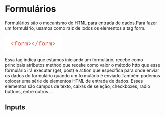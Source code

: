 # Formulários
<p>Formulários são o mecanismo do HTML para entrada de dados.Para fazer um formulário, usamos como raiz de todos os elementos a tag form.</p>

![Tag de Formulário](./assets/tag-form.png)

<p>Essa tag indica que estamos iniciando um formulário, recebe como principais atributos method que recebe como valor o método http que esse formulário irá executar (get, post) e action que especifica para onde enviar os dados do formulário quando um formulário é enviado.Também podemos colocar uma série de elementos HTML de entrada de dados.
Esses elementos são campos de texto, caixas de seleção, checkboxes, radio buttons, entre outros...</p>

## Inputs
<p></p>


 
